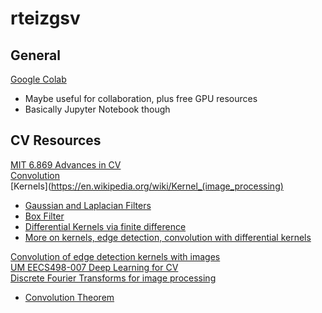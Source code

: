# rteizgsv
## General
[Google Colab](https://colab.research.google.com/)
- Maybe useful for collaboration, plus free GPU resources
- Basically Jupyter Notebook though  

## CV Resources  

[MIT 6.869 Advances in CV](http://6.869.csail.mit.edu/fa19/)  
[Convolution](https://en.wikipedia.org/wiki/Convolution)  
[Kernels](https://en.wikipedia.org/wiki/Kernel_(image_processing)  
* [Gaussian and Laplacian Filters](https://homepages.inf.ed.ac.uk/rbf/HIPR2/log.htm)  
* [Box Filter](https://en.wikipedia.org/wiki/Box_blur)  
* [Differential Kernels via finite difference](https://en.wikipedia.org/wiki/Image_derivatives)  
* [More on kernels, edge detection, convolution with differential kernels](https://inst.eecs.berkeley.edu/~cs194-26/fa17/Lectures/ConvEdgesTemplate.pdf)  

[Convolution of edge detection kernels with images](https://www.scss.tcd.ie/~munnellg/projects/edge_detection.html)   
[UM EECS498-007 Deep Learning for CV](https://web.eecs.umich.edu/~justincj/teaching/eecs498/FA2020/)   
[Discrete Fourier Transforms for image processing](https://homepages.inf.ed.ac.uk/rbf/HIPR2/fourier.htm)  
* [Convolution Theorem](https://en.wikipedia.org/wiki/Convolution_theorem)  






